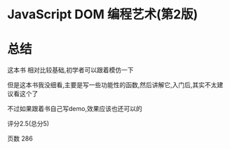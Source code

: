 # JavaScript DOM 编程艺术(第2版)

# 总结

这本书 相对比较基础,初学者可以跟着模仿一下

但是这本书我没细看,主要是写一些功能性的函数,然后讲解它,入门后,其实不太建议看这个了

不过如果跟着书自己写demo,效果应该也还可以的

评分2.5(总分5)

页数 286

